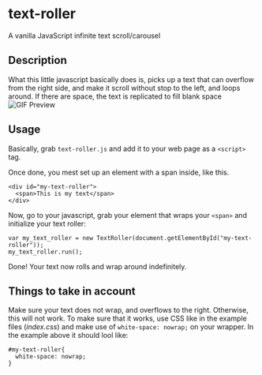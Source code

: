# text-roller
A vanilla JavaScript infinite text scroll/carousel

## Description
What this little javascript basically does is, picks up a text that can overflow from the right side,
and make it scroll without stop to the left, and loops around. If there are space, the text is
replicated to fill blank space
![GIF Preview](https://i.imgur.com/AWEsQLr.gif)

## Usage
Basically, grab `text-roller.js` and add it to your web page as a `<script>` tag.

Once done, you mest set up an element with a span inside, like this.
```
<div id="my-text-roller">
  <span>This is my text</span>
</div>
```

Now, go to your javascript, grab your element that wraps your `<span>` and initialize your text roller:
```
var my_text_roller = new TextRoller(document.getElementById("my-text-roller"));
my_text_roller.run();
```

Done! Your text now rolls and wrap around indefinitely.

## Things to take in account
Make sure your text does not wrap, and overflows to the right. Otherwise, this will not work.
To make sure that it works, use CSS like in the example files (*index.css*) and make use of
`white-space: nowrap;` on your wrapper. In the example above it should lool like:
```
#my-text-roller{
  white-space: nowrap;
}
```
